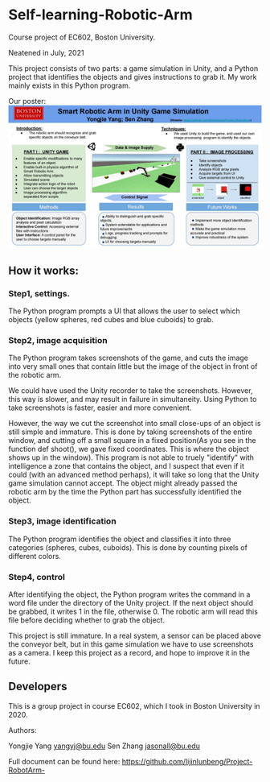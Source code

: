 # Self-learning-Robotic-Arm
Course project of EC602, Boston University.

Neatened in July, 2021

This project consists of two parts: a game simulation in Unity, and a Python project that identifies the objects and gives instructions to grab it.
My work mainly exists in this Python program.

Our poster:
![Poster](https://github.com/jasonall-cauc/Self-learning-Robotic-Arm/blob/main/Poster_Robot.jpg)


## How it works:

### Step1, settings.

The Python program prompts a UI that allows the user to select which objects (yellow spheres, red cubes and blue cuboids) to grab.

### Step2, image acquisition

The Python program takes screenshots of the game, and cuts the image into very small ones that contain little but the image of the object in front of the robotic arm.

We could have used the Unity recorder to take the screenshots. However, this way is slower, and may result in failure in simultaneity. Using Python to take screenshots
 is faster, easier and more convenient.
 
However, the way we cut the screenshot into small close-ups of an object is still simple and immature. This is done by taking screenshots of the entire window, and cutting off 
a small square in a fixed position(As you see in the function def shoot(), we gave fixed coordinates. This is where the object shows up in the window). 
This program is not able to truely "identify" with intelligence a zone that contains the object, and I suspect that even if it could 
(with an advanced method perhaps), it will take so long that the Unity game simulation cannot accept. The object might already passed the robotic arm by the time 
the Python part has successfully identified the object.

### Step3, image identification

The Python program identifies the object and classifies it into three categories (spheres, cubes, cuboids). This is done by counting pixels of different colors.

### Step4, control

After identifying the object, the Python program writes the command in a word file under the directory of the Unity project. If the next object should be grabbed, 
it writes 1 in the file, otherwise 0. The robotic arm will read this file before deciding whether to grab the object.

This project is still immature. In a real system, a sensor can be placed above the conveyor belt, but in this game simulation we have to use screenshots as a camera. 
I keep this project as a record, and hope to improve it in the future.

## Developers

This is a group project in course EC602, which I took in Boston University in 2020. 

Authors:

Yongjie Yang yangyj@bu.edu Sen Zhang jasonall@bu.edu

Full document can be found here: https://github.com/lijinlunbeng/Project-RobotArm-
